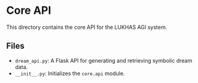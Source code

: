 # Core API

This directory contains the core API for the LUKHAS AGI system.

## Files

- `dream_api.py`: A Flask API for generating and retrieving symbolic dream data.
- `__init__.py`: Initializes the `core.api` module.
